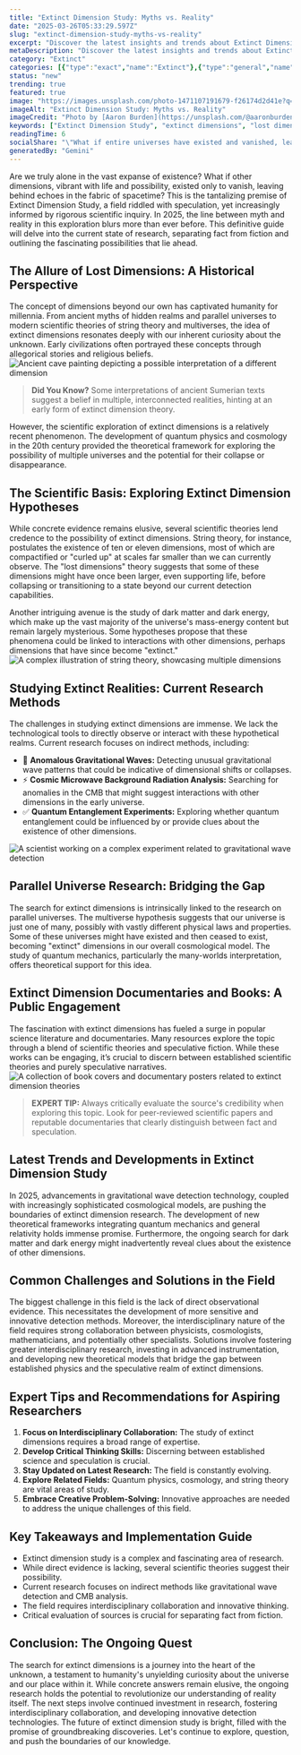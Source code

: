 ```yaml
---
title: "Extinct Dimension Study: Myths vs. Reality"
date: "2025-03-26T05:33:29.597Z"
slug: "extinct-dimension-study-myths-vs-reality"
excerpt: "Discover the latest insights and trends about Extinct Dimension Study. This comprehensive guide covers everything you need to know about Extinct Dimension Study in 2025."
metaDescription: "Discover the latest insights and trends about Extinct Dimension Study. This comprehensive guide covers everything you need to know about Extinct Dimension ..."
category: "Extinct"
categories: [{"type":"exact","name":"Extinct"},{"type":"general","name":"Physics"},{"type":"medium","name":"Theoretical Physics"},{"type":"specific","name":"Higher Dimensions"},{"type":"niche","name":"Dimensional Topology"}]
status: "new"
trending: true
featured: true
image: "https://images.unsplash.com/photo-1471107191679-f26174d2d41e?q=85&w=1200&fit=max&fm=webp&auto=compress"
imageAlt: "Extinct Dimension Study: Myths vs. Reality"
imageCredit: "Photo by [Aaron Burden](https://unsplash.com/@aaronburden) on Unsplash"
keywords: ["Extinct Dimension Study", "extinct dimensions", "lost dimensions theory", "parallel universe research", "studying extinct realities", "dimensions beyond our own", "extinct dimension hypothesis", "buy extinct dimension books", "extinct dimension documentaries", "exploring lost dimensions"]
readingTime: 6
socialShare: "\"What if entire universes have existed and vanished, leaving only faint echoes in the fabric of spacetime? The study of extinct dimensions challenges our very understanding of reality.\""
generatedBy: "Gemini"
---
```




Are we truly alone in the vast expanse of existence?  What if other dimensions, vibrant with life and possibility, existed only to vanish, leaving behind echoes in the fabric of spacetime? This is the tantalizing premise of Extinct Dimension Study, a field riddled with speculation, yet increasingly informed by rigorous scientific inquiry. In 2025, the line between myth and reality in this exploration blurs more than ever before. This definitive guide will delve into the current state of research, separating fact from fiction and outlining the fascinating possibilities that lie ahead.

## The Allure of Lost Dimensions: A Historical Perspective

The concept of dimensions beyond our own has captivated humanity for millennia. From ancient myths of hidden realms and parallel universes to modern scientific theories of string theory and multiverses, the idea of extinct dimensions resonates deeply with our inherent curiosity about the unknown.  Early civilizations often portrayed these concepts through allegorical stories and religious beliefs.  ![Ancient cave painting depicting a possible interpretation of a different dimension](https://images.unsplash.com/photo-1471107191679-f26174d2d41e?q=85&w=1200&fit=max&fm=webp&auto=compress)

> **Did You Know?** Some interpretations of ancient Sumerian texts suggest a belief in multiple, interconnected realities, hinting at an early form of extinct dimension theory.

However, the scientific exploration of extinct dimensions is a relatively recent phenomenon. The development of quantum physics and cosmology in the 20th century provided the theoretical framework for exploring the possibility of multiple universes and the potential for their collapse or disappearance.

## The Scientific Basis: Exploring Extinct Dimension Hypotheses

While concrete evidence remains elusive, several scientific theories lend credence to the possibility of extinct dimensions.  String theory, for instance, postulates the existence of ten or eleven dimensions, most of which are compactified or "curled up" at scales far smaller than we can currently observe. The "lost dimensions" theory suggests that some of these dimensions might have once been larger, even supporting life, before collapsing or transitioning to a state beyond our current detection capabilities.

Another intriguing avenue is the study of dark matter and dark energy, which make up the vast majority of the universe's mass-energy content but remain largely mysterious.  Some hypotheses propose that these phenomena could be linked to interactions with other dimensions, perhaps dimensions that have since become "extinct."  ![A complex illustration of string theory, showcasing multiple dimensions](https://images.unsplash.com/photo-1517673132405-a56a62b18caf?q=85&w=1200&fit=max&fm=webp&auto=compress)

## Studying Extinct Realities: Current Research Methods

The challenges in studying extinct dimensions are immense.  We lack the technological tools to directly observe or interact with these hypothetical realms. Current research focuses on indirect methods, including:

* 🔑 **Anomalous Gravitational Waves:** Detecting unusual gravitational wave patterns that could be indicative of dimensional shifts or collapses.
* ⚡ **Cosmic Microwave Background Radiation Analysis:** Searching for anomalies in the CMB that might suggest interactions with other dimensions in the early universe.
* ✅ **Quantum Entanglement Experiments:** Exploring whether quantum entanglement could be influenced by or provide clues about the existence of other dimensions.

![A scientist working on a complex experiment related to gravitational wave detection](https://images.unsplash.com/photo-1488998427799-e3362cec87c3?q=85&w=1200&fit=max&fm=webp&auto=compress)

## Parallel Universe Research: Bridging the Gap

The search for extinct dimensions is intrinsically linked to the research on parallel universes. The multiverse hypothesis suggests that our universe is just one of many, possibly with vastly different physical laws and properties. Some of these universes might have existed and then ceased to exist, becoming "extinct" dimensions in our overall cosmological model.  The study of quantum mechanics, particularly the many-worlds interpretation, offers theoretical support for this idea.

## Extinct Dimension Documentaries and Books: A Public Engagement

The fascination with extinct dimensions has fueled a surge in popular science literature and documentaries.  Many resources explore the topic through a blend of scientific theories and speculative fiction.  While these works can be engaging, it’s crucial to discern between established scientific theories and purely speculative narratives.  ![A collection of book covers and documentary posters related to extinct dimension theories](https://images.unsplash.com/photo-1604882737278-6aeefeb2c827?q=85&w=1200&fit=max&fm=webp&auto=compress)

> **EXPERT TIP:**  Always critically evaluate the source's credibility when exploring this topic.  Look for peer-reviewed scientific papers and reputable documentaries that clearly distinguish between fact and speculation.

## Latest Trends and Developments in Extinct Dimension Study

In 2025, advancements in gravitational wave detection technology, coupled with increasingly sophisticated cosmological models, are pushing the boundaries of extinct dimension research.  The development of new theoretical frameworks integrating quantum mechanics and general relativity holds immense promise.  Furthermore, the ongoing search for dark matter and dark energy might inadvertently reveal clues about the existence of other dimensions.

## Common Challenges and Solutions in the Field

The biggest challenge in this field is the lack of direct observational evidence.  This necessitates the development of more sensitive and innovative detection methods.  Moreover, the interdisciplinary nature of the field requires strong collaboration between physicists, cosmologists, mathematicians, and potentially other specialists.  Solutions involve fostering greater interdisciplinary research, investing in advanced instrumentation, and developing new theoretical models that bridge the gap between established physics and the speculative realm of extinct dimensions.

## Expert Tips and Recommendations for Aspiring Researchers

1. **Focus on Interdisciplinary Collaboration:**  The study of extinct dimensions requires a broad range of expertise.
2. **Develop Critical Thinking Skills:**  Discerning between established science and speculation is crucial.
3. **Stay Updated on Latest Research:**  The field is constantly evolving.
4. **Explore Related Fields:**  Quantum physics, cosmology, and string theory are vital areas of study.
5. **Embrace Creative Problem-Solving:**  Innovative approaches are needed to address the unique challenges of this field.

## Key Takeaways and Implementation Guide

*   Extinct dimension study is a complex and fascinating area of research.
*   While direct evidence is lacking, several scientific theories suggest their possibility.
*   Current research focuses on indirect methods like gravitational wave detection and CMB analysis.
*   The field requires interdisciplinary collaboration and innovative thinking.
*   Critical evaluation of sources is crucial for separating fact from fiction.

## Conclusion:  The Ongoing Quest

The search for extinct dimensions is a journey into the heart of the unknown, a testament to humanity's unyielding curiosity about the universe and our place within it. While concrete answers remain elusive, the ongoing research holds the potential to revolutionize our understanding of reality itself.  The next steps involve continued investment in research, fostering interdisciplinary collaboration, and developing innovative detection technologies.  The future of extinct dimension study is bright, filled with the promise of groundbreaking discoveries.  Let's continue to explore, question, and push the boundaries of our knowledge.

